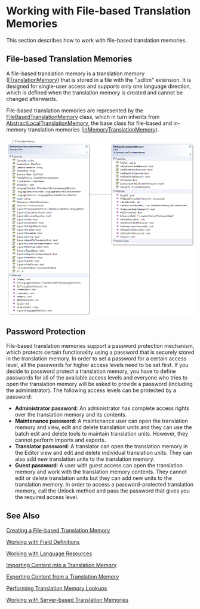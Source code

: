 Working with File-based Translation Memories
=====
This section describes how to work with file-based translation memories.

File-based Translation Memories
-----
A file-based translation memory is a translation memory ([ITranslationMemory](../../api/translationmemory/Sdl.LanguagePlatform.TranslationMemoryApi.ITranslationMemory.yml)) that is stored in a file with the ".sdltm" extension. It is designed for single-user access and supports only one language direction, which is defined when the translation memory is created and cannot be changed afterwards.

File-based translation memories are represented by the [FileBasedTranslationMemory](../../api/translationmemory/Sdl.LanguagePlatform.TranslationMemoryApi.FileBasedTranslationMemory.yml) class, which in turn inherits from [AbstractLocalTranslationMemory](../../api/translationmemory/Sdl.LanguagePlatform.TranslationMemoryApi.AbstractLocalTranslationMemory.yml), the base class for file-based and in-memory translation memories ([InMemoryTranslationMemory](../../api/translationmemory/Sdl.LanguagePlatform.TranslationMemoryApi.InMemoryTranslationMemory.yml)).

<img style="display:block; " src="images/FileBasedTranslationMemory.png"/>

Password Protection
-----
File-based translation memories support a password protection mechanism, which protects certain functionality using a password that is securely stored in the translation memory. In order to set a password for a certain access level, all the passwords for higher access levels need to be set first. If you decide to password protect a translation memory, you have to define passwords for all of the available access levels and everyone who tries to open the translation memory will be asked to provide a password (including the administrator). The following access levels can be protected by a password:

* **Administrator password**: An administrator has complete access rights over the translation memory and its contents.
* **Maintenance password**: A maintenance user can open the translation memory and view, edit and delete translation units and they can use the batch edit and delete tools to maintain translation units. However, they cannot perform imports and exports.
* **Translator password**: A translator can open the translation memory in the Editor view and edit and delete individual translation units. They can also add new translation units to the translation memory.
* **Guest password**: A user with guest access can open the translation memory and work with the translation memory contents. They cannot edit or delete translation units but they can add new units to the translation memory.
In order to access a password-protected translation memory, call the Unlock method and pass the password that gives you the required access level.

See Also
-----------
[Creating a File-based Translation Memory]()

[Working with Field Definitions](working_with_field_definitions.md)

[Working with Language Resources](working_with_language_resources.md)

[Importing Content into a Translation Memory](importing_content_into_a_translation_memory.md)

[Exporting Content from a Translation Memory](exporting_content_from_a_translation_memory.md)

[Performing Translation Memory Lookups](performing_filebased_tm_lookups.md)

[Working with Server-based Translation Memories](working_with_server_based_translation_memories.md)